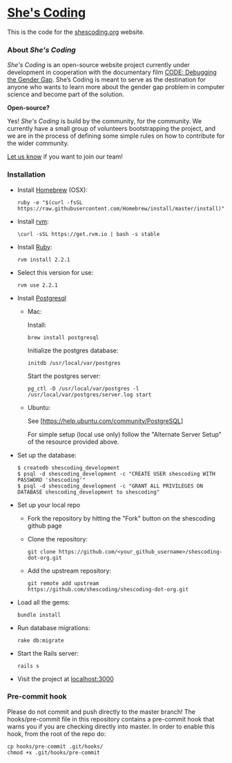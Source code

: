 # [She's Coding](http://shescoding.org)

This is the code for the [shescoding.org](http://shescoding.org) website.

### About *She's Coding*

*She's Coding* is an open-source website project currently under development in cooperation with the documentary film [CODE: Debugging the Gender Gap](http://www.codedoc.co/). She’s Coding is meant to serve as the destination for anyone who wants to learn more about the gender gap problem in computer science and become part of the solution.

**Open-source?**

Yes! *She's Coding* is build by the community, for the community. We currently have a small group of volunteers bootstrapping the project, and we are in the process of defining some simple rules on how to contribute for the wider community.

[Let us know](mailto:nathalie@shescoding.org) if you want to join our team!

### Installation

+ Install [Homebrew](http://brew.sh/) (OSX):
  ```
  ruby -e "$(curl -fsSL https://raw.githubusercontent.com/Homebrew/install/master/install)"
  ```

+ Install [rvm](https://rvm.io/):
  ```
  \curl -sSL https://get.rvm.io | bash -s stable
  ```

+ Install [Ruby](https://www.ruby-lang.org/en/):
  ```
  rvm install 2.2.1
  ```

+ Select this version for use:
  ```
  rvm use 2.2.1
  ```

+ Install [Postgresql](http://www.postgresql.org/)
  + Mac:

    Install:
    ```
    brew install postgresql
    ```

    Initialize the postgres database:
    ```
    initdb /usr/local/var/postgres
    ```

    Start the postgres server:
    ```
    pg_ctl -D /usr/local/var/postgres -l /usr/local/var/postgres/server.log start
    ```

  + Ubuntu:

    See [https://help.ubuntu.com/community/PostgreSQL]

    For simple setup (local use only) follow the "Alternate Server Setup" of the
resource provided above.

+ Set up the database:
  ```
  $ createdb shescoding_development
  $ psql -d shescoding_development -c "CREATE USER shescoding WITH PASSWORD 'shescoding'"
  $ psql -d shescoding_development -c "GRANT ALL PRIVILEGES ON DATABASE shescoding_development to shescoding"
  ```

+ Set up your local repo
  + Fork the repository by hitting the "Fork" button on the shescoding github page
  + Clone the repository:

    ```
    git clone https://github.com/<your_github_username>/shescoding-dot-org.git
    ```
  + Add the upstream repository:

    ```
    git remote add upstream https://github.com/shescoding/shescoding-dot-org.git
    ```

+ Load all the gems:
  ```
  bundle install
  ```

+ Run database migrations:
  ```
  rake db:migrate
  ```

+ Start the Rails server:
  ```
  rails s
  ```

+ Visit the project at [localhost:3000](http://localhost:3000)

### Pre-commit hook

Please do not commit and push directly to the master branch! The hooks/pre-commit file in this repository contains a pre-commit hook that warns you if you are checking directly into master. In order to enable this hook, from the root of the repo do:
```
cp hooks/pre-commit .git/hooks/
chmod +x .git/hooks/pre-commit
```



